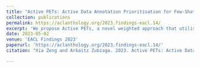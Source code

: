 ```yaml
---
title: "Active PETs: Active Data Annotation Prioritisation for Few-Shot Claim Verification with Pattern Exploiting Training"
collection: publications
permalink: https://aclanthology.org/2023.findings-eacl.14/
excerpt: 'We propose Active PETs, a novel weighted approach that utilises an ensemble of Pattern Exploiting Training (PET) models based on various language models, to actively select unlabelled data as candidates for annotation.'
date: 2023-05-02
venue: 'EACL Findings 2023'
paperurl: 'https://aclanthology.org/2023.findings-eacl.14/'
citation: "Xia Zeng and Arkaitz Zubiaga. 2023. Active PETs: Active Data Annotation Prioritisation for Few-Shot Claim Verification with Pattern Exploiting Training. In Findings of the Association for Computational Linguistics: EACL 2023, pages 190–204, Dubrovnik, Croatia. Association for Computational Linguistics."

---
```

